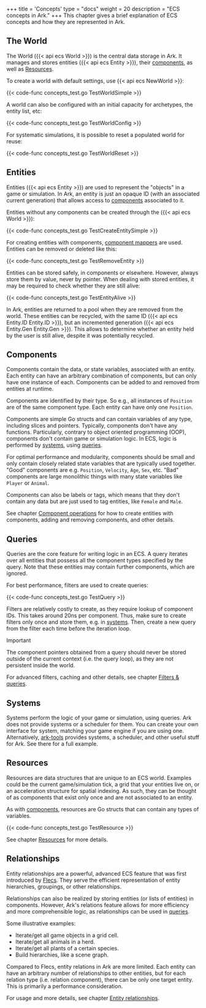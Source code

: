 +++
title = 'Concepts'
type = "docs"
weight = 20
description = "ECS concepts in Ark."
+++
This chapter gives a brief explanation of ECS concepts and how they are represented in Ark.

## The World

The World ({{< api ecs World >}}) is the central data storage in Ark.
It manages and stores entities ({{< api ecs Entity >}}), their [components](#components), as well as [Resources](../resources).

To create a world with default settings, use {{< api ecs NewWorld >}}:

{{< code-func concepts_test.go TestWorldSimple >}}

A world can also be configured with an initial capacity for archetypes, the entity list, etc:

{{< code-func concepts_test.go TestWorldConfig >}}

For systematic simulations, it is possible to reset a populated world for reuse:

{{< code-func concepts_test.go TestWorldReset >}}

## Entities

Entities ({{< api ecs Entity >}}) are used to represent the "objects" in a game or simulation.
In Ark, an entity is just an opaque ID (with an associated current generation) that allows access
to [components](#components) associated to it.

Entities without any components can be created through the ({{< api ecs World >}}):

{{< code-func concepts_test.go TestCreateEntitySimple >}}

For creating entities with components, [component mappers](../components#component-mappers) are used.
Entities can be removed or deleted like this:

{{< code-func concepts_test.go TestRemoveEntity >}}

Entities can be stored safely, in components or elsewhere.
However, always store them by value, never by pointer.
When dealing with stored entities, it may be required to check whether they are still alive:

{{< code-func concepts_test.go TestEntityAlive >}}

In Ark, entities are returned to a pool when they are removed from the world.
These entities can be recycled, with the same ID ({{< api ecs Entity.ID Entity.ID >}}), but an incremented generation ({{< api ecs Entity.Gen Entity.Gen >}}).
This allows to determine whether an entity held by the user is still alive, despite it was potentially recycled.

## Components

Components contain the data, or state variables, associated with an entity.
Each entity can have an arbitrary combination of components,
but can only have one instance of each.
Components can be added to and removed from entities at runtime.

Components are identified by their type. So e.g., all instances of `Position`
are of the same component type. Each entity can have only one `Position`.

Components are simple Go structs and can contain variables of any type,
including slices and pointers.
Typically, components don't have any functions.
Particularly, contrary to object oriented programming (OOP),
components don't contain game or simulation logic.
In ECS, logic is performed by [systems](#systems), using [queries](#queries).

For optimal performance and modularity, components should be small
and only contain closely related state variables that are typically used together.
"Good" components are e.g. `Position`, `Velocity`, `Age`, `Sex`, etc.
"Bad" components are large monolithic things with many state variables like `Player` or `Animal`.

Components can also be labels or tags, which means that they don't contain any data
but are just used to tag entities, like `Female` and `Male`.

See chapter [Component operations](../operations) for how to create entities with components,
adding and removing components, and other details.

## Queries

Queries are the core feature for writing logic in an ECS.
A query iterates over all entities that possess all the component types specified by the query.
Note that these entities may contain further components, which are ignored.

For best performance, filters are used to create queries:

{{< code-func concepts_test.go TestQuery >}}

Filters are relatively costly to create, as they require lookup of component IDs.
This takes around 20ns per component.
Thus, make sure to create filters only once and store them, e.g. in [systems](#systems).
Then, create a new query from the filter each time before the iteration loop.

> [!IMPORTANT]
> The component pointers obtained from a query should never be stored
> outside of the current context (i.e. the query loop), as they are not persistent inside the world.

For advanced filters, caching and other details, see chapter [Filters & queries](../queries).

## Systems

Systems perform the logic of your game or simulation, using queries.
Ark does not provide systems or a scheduler for them.
You can create your own interface for system, matching your game engine if you are using one.
Alternatively, [ark-tools](https://github.com/mlange-42/ark-tools) provides systems,
a scheduler, and other useful stuff for Ark. See there for a full example.

## Resources

Resources are data structures that are unique to an ECS world.
Examples could be the current game/simulation tick, a grid that your entities live on,
or an acceleration structure for spatial indexing.
As such, they can be thought of as components that exist only once and are not associated to an entity.

As with [components](#components), resources are Go structs that can contain any types of variables.

{{< code-func concepts_test.go TestResource >}}

See chapter [Resources](../resources) for more details.

## Relationships

Entity relationships are a powerful, advanced ECS feature that was first introduced by [Flecs](https://www.flecs.dev/flecs/).
They serve the efficient representation of entity hierarchies, groupings, or other relationships.

Relationships can also be realized by storing entities (or lists of entities) in components.
However, Ark's relations feature allows for more efficiency and more comprehensible logic, as relationships can be used in [queries](#queries).

Some illustrative examples:

- Iterate/get all game objects in a grid cell.
- Iterate/get all animals in a herd.
- Iterate/get all plants of a certain species.
- Build hierarchies, like a scene graph.

Compared to Flecs, entity relations in Ark are more limited.
Each entity can have an arbitrary number of relationships to other entities,
but for each relation type (i.e. relation component), there can be only one target entity.
This is primarily a performance consideration.

For usage and more details, see chapter [Entity relationships](../relations).
